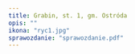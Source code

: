 ```yaml
---
title: Grabin, st. 1, gm. Ostróda
opis: ""
ikona: "ryc1.jpg"
sprawozdanie: "sprawozdanie.pdf"
---
```

